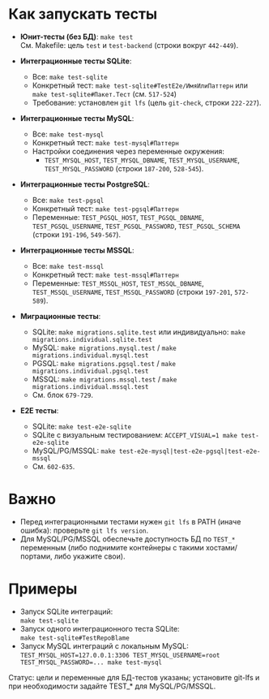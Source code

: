 # Как запускать тесты

- **Юнит-тесты (без БД)**: `make test`  
  См. Makefile: цель `test` и `test-backend` (строки вокруг `442-449`).

- **Интеграционные тесты SQLite**:

  - Все: `make test-sqlite`
  - Конкретный тест: `make test-sqlite#TestE2e/ИмяИлиПаттерн` или `make test-sqlite#Пакет.Тест` (см. `517-524`)
  - Требование: установлен `git lfs` (цель `git-check`, строки `222-227`).

- **Интеграционные тесты MySQL**:

  - Все: `make test-mysql`
  - Конкретный тест: `make test-mysql#Паттерн`
  - Настройки соединения через переменные окружения:
    - `TEST_MYSQL_HOST`, `TEST_MYSQL_DBNAME`, `TEST_MYSQL_USERNAME`, `TEST_MYSQL_PASSWORD` (строки `187-200`, `528-545`).

- **Интеграционные тесты PostgreSQL**:

  - Все: `make test-pgsql`
  - Конкретный тест: `make test-pgsql#Паттерн`
  - Переменные: `TEST_PGSQL_HOST`, `TEST_PGSQL_DBNAME`, `TEST_PGSQL_USERNAME`, `TEST_PGSQL_PASSWORD`, `TEST_PGSQL_SCHEMA` (строки `191-196`, `549-567`).

- **Интеграционные тесты MSSQL**:

  - Все: `make test-mssql`
  - Конкретный тест: `make test-mssql#Паттерн`
  - Переменные: `TEST_MSSQL_HOST`, `TEST_MSSQL_DBNAME`, `TEST_MSSQL_USERNAME`, `TEST_MSSQL_PASSWORD` (строки `197-201`, `572-589`).

- **Миграционные тесты**:

  - SQLite: `make migrations.sqlite.test` или индивидуально: `make migrations.individual.sqlite.test`
  - MySQL: `make migrations.mysql.test` / `make migrations.individual.mysql.test`
  - PGSQL: `make migrations.pgsql.test` / `make migrations.individual.pgsql.test`
  - MSSQL: `make migrations.mssql.test` / `make migrations.individual.mssql.test`
  - См. блок `679-729`.

- **E2E тесты**:
  - SQLite: `make test-e2e-sqlite`
  - SQLite с визуальным тестированием: `ACCEPT_VISUAL=1 make test-e2e-sqlite`
  - MySQL/PG/MSSQL: `make test-e2e-mysql|test-e2e-pgsql|test-e2e-mssql`
  - См. `602-635`.

# Важно

- Перед интеграционными тестами нужен `git lfs` в PATH (иначе ошибка): проверьте `git lfs version`.
- Для MySQL/PG/MSSQL обеспечьте доступность БД по `TEST_*` переменным (либо поднимите контейнеры с такими хостами/портами, либо укажите свои).

# Примеры

- Запуск SQLite интеграций:  
  `make test-sqlite`
- Запуск одного интеграционного теста SQLite:  
  `make test-sqlite#TestRepoBlame`
- Запуск MySQL интеграций с локальным MySQL:  
  `TEST_MYSQL_HOST=127.0.0.1:3306 TEST_MYSQL_USERNAME=root TEST_MYSQL_PASSWORD=... make test-mysql`

Статус: цели и переменные для БД-тестов указаны; установите git-lfs и при необходимости задайте TEST\_\* для MySQL/PG/MSSQL.
